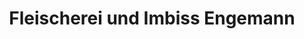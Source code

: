 ---
title: "Fleischerei und Imbiss Engemann"
url: /zittau/fleischerei-und-imbiss-engemann/
shop: Metzgerei
---